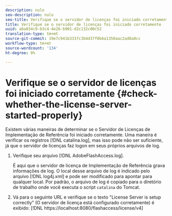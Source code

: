 ```yaml
---
description: nulo
seo-description: nulo
seo-title: Verifique se o servidor de licenças foi iniciado corretamente
title: Verifique se o servidor de licenças foi iniciado corretamente
uuid: a6a034c9-b3c4-4e26-b901-d2c132c00c52
translation-type: tm+mt
source-git-commit: 19e7c941b3337c3b4d37f0b6a1350aac2ad8a0cc
workflow-type: tm+mt
source-wordcount: '134'
ht-degree: 0%

---
```



# Verifique se o servidor de licenças foi iniciado corretamente {#check-whether-the-license-server-started-properly}

Existem várias maneiras de determinar se o Servidor de Licenças de Implementação de Referência foi iniciado corretamente. Uma maneira é verificar os registros [!DNL catalina.log], mas isso pode não ser suficiente, já que o servidor de licenças faz logon em seus próprios arquivos de log.
1. Verifique seu arquivo [!DNL AdobeFlashAccess.log].

   É aqui que o servidor de licença de Implementação de Referência grava informações de log. O local desse arquivo de log é indicado pelo arquivo [!DNL log4j.xml] e pode ser modificado para apontar para qualquer local. Por padrão, o arquivo de log é copiado para o diretório de trabalho onde você executa o script `catalina` do Tomcat.
1. Vá para o seguinte URL e verifique se o texto &quot;License Server is setup correctly&quot; (O servidor de licença está configurado corretamente) é exibido:
   [!DNL ht<span></span>tps://localhost:8080/flashaccess/license/v4]
